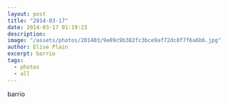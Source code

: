 ```yaml
---
layout: post
title: "2014-03-17"
date: 2014-03-17 01:19:23
description: 
image: "/assets/photos/201403/9e89c9b382fc3bce9af72dc8f7f6a6b6.jpg"
author: Elise Plain
excerpt: barrio
tags: 
  - photos
  - all
---
```


barrio
<p></p>
